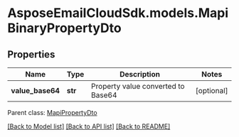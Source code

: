 # AsposeEmailCloudSdk.models.MapiBinaryPropertyDto
## Properties
Name | Type | Description | Notes
------------ | ------------- | ------------- | -------------
**value_base64** | **str** | Property value converted to Base64              | [optional] 

 Parent class: [MapiPropertyDto](MapiPropertyDto.md)

[[Back to Model list]](README.md#documentation-for-models) [[Back to API list]](README.md#documentation-for-api-endpoints) [[Back to README]](README.md)



